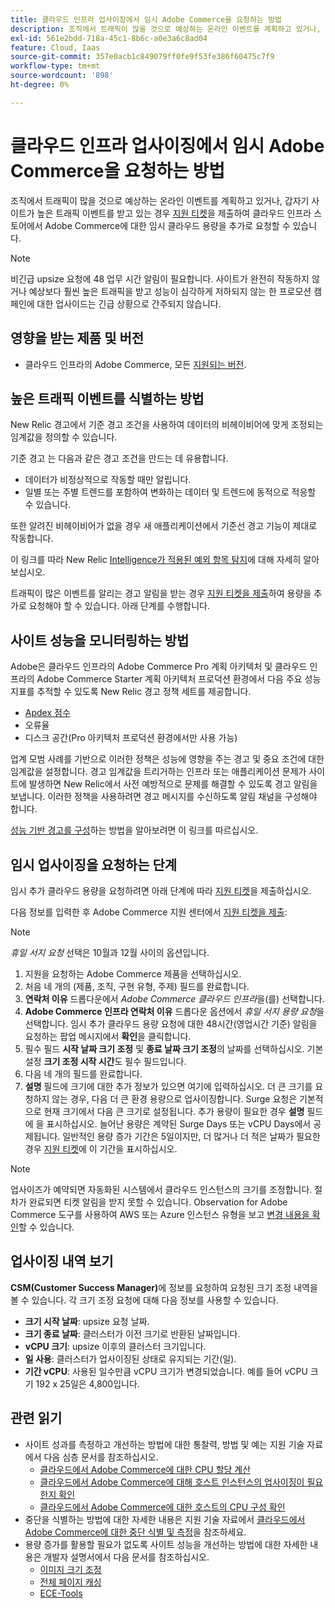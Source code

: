```yaml
---
title: 클라우드 인프라 업사이징에서 임시 Adobe Commerce을 요청하는 방법
description: 조직에서 트래픽이 많을 것으로 예상하는 온라인 이벤트를 계획하고 있거나, 갑자기 사이트가 높은 트래픽 이벤트를 받는 경우 [지원 티켓](/help/help-center-guide/help-center/magento-help-center-user-guide.md#submit-ticket)을 제출하여 Adobe Commerce on cloud infrastructure store에 대한 임시 클라우드 용량을 요청할 수 있습니다.
exl-id: 561e2bdd-718a-45c1-8b6c-a0e3a6c8ad04
feature: Cloud, Iaas
source-git-commit: 357e0acb1c849079ff0fe9f53fe386f60475c7f9
workflow-type: tm+mt
source-wordcount: '898'
ht-degree: 0%

---
```


# 클라우드 인프라 업사이징에서 임시 Adobe Commerce을 요청하는 방법

조직에서 트래픽이 많을 것으로 예상하는 온라인 이벤트를 계획하고 있거나, 갑자기 사이트가 높은 트래픽 이벤트를 받고 있는 경우 [지원 티켓](/help/help-center-guide/help-center/magento-help-center-user-guide.md#submit-ticket)을 제출하여 클라우드 인프라 스토어에서 Adobe Commerce에 대한 임시 클라우드 용량을 추가로 요청할 수 있습니다.

>[!NOTE]
>
>비긴급 upsize 요청에 48 업무 시간 알림이 필요합니다. 사이트가 완전히 작동하지 않거나 예상보다 훨씬 높은 트래픽을 받고 성능이 심각하게 저하되지 않는 한 프로모션 캠페인에 대한 업사이드는 긴급 상황으로 간주되지 않습니다.

## 영향을 받는 제품 및 버전

* 클라우드 인프라의 Adobe Commerce, 모든 [지원되는 버전](https://www.adobe.com/content/dam/cc/en/legal/terms/enterprise/pdfs/Adobe-Commerce-Software-Lifecycle-Policy.pdf).

## 높은 트래픽 이벤트를 식별하는 방법

New Relic 경고에서 기준 경고 조건을 사용하여 데이터의 비헤이비어에 맞게 조정되는 임계값을 정의할 수 있습니다.

기준 경고 는 다음과 같은 경고 조건을 만드는 데 유용합니다.

* 데이터가 비정상적으로 작동할 때만 알립니다.
* 일별 또는 주별 트렌드를 포함하여 변화하는 데이터 및 트렌드에 동적으로 적응할 수 있습니다.

또한 알려진 비헤이비어가 없을 경우 새 애플리케이션에서 기준선 경고 기능이 제대로 작동합니다.

이 링크를 따라 New Relic [Intelligence가 적용된 예외 항목 탐지](https://docs.newrelic.com/docs/alerts-applied-intelligence/applied-intelligence/anomaly-detection/anomaly-detection-applied-intelligence/)에 대해 자세히 알아보십시오.

트래픽이 많은 이벤트를 알리는 경고 알림을 받는 경우 [지원 티켓을 제출](/docs/commerce-knowledge-base/kb/help-center-guide/magento-help-center-user-guide.html?lang=en#submit-ticket)하여 용량을 추가로 요청해야 할 수 있습니다. 아래 단계를 수행합니다.

## 사이트 성능을 모니터링하는 방법

Adobe은 클라우드 인프라의 Adobe Commerce Pro 계획 아키텍처 및 클라우드 인프라의 Adobe Commerce Starter 계획 아키텍처 프로덕션 환경에서 다음 주요 성능 지표를 추적할 수 있도록 New Relic 경고 정책 세트를 제공합니다.

* [Apdex 점수](https://docs.newrelic.com/docs/apm/new-relic-apm/apdex/apdex-measure-user-satisfaction)
* 오류율
* 디스크 공간(Pro 아키텍처 프로덕션 환경에서만 사용 가능)

업계 모범 사례를 기반으로 이러한 정책은 성능에 영향을 주는 경고 및 중요 조건에 대한 임계값을 설정합니다. 경고 임계값을 트리거하는 인프라 또는 애플리케이션 문제가 사이트에 발생하면 New Relic에서 사전 예방적으로 문제를 해결할 수 있도록 경고 알림을 보냅니다. 이러한 정책을 사용하려면 경고 메시지를 수신하도록 알림 채널을 구성해야 합니다.

[성능 기반 경고를 구성](/docs/commerce-cloud-service/user-guide/monitor/new-relic.html#monitor-performance-with-managed-alerts)하는 방법을 알아보려면 이 링크를 따르십시오.

## 임시 업사이징을 요청하는 단계

임시 추가 클라우드 용량을 요청하려면 아래 단계에 따라 [지원 티켓](/docs/commerce-knowledge-base/kb/help-center-guide/magento-help-center-user-guide.html?lang=en#submit-ticket)을 제출하십시오.

다음 정보를 입력한 후 Adobe Commerce 지원 센터에서 [지원 티켓을 제출](/help/help-center-guide/help-center/magento-help-center-user-guide.md#submit-ticket):

>[!NOTE]
>
>*휴일 서지 요청* 선택은 10월과 12월 사이의 옵션입니다.

1. 지원을 요청하는 Adobe Commerce 제품을 선택하십시오.
1. 처음 네 개의 (제품, 조직, 구현 유형, 주제) 필드를 완료합니다.
1. **연락처 이유** 드롭다운에서 *Adobe Commerce 클라우드 인프라*&#x200B;을(를) 선택합니다.
1. **Adobe Commerce 인프라 연락처 이유** 드롭다운 옵션에서 *휴일 서지 용량 요청*&#x200B;을 선택합니다. 임시 추가 클라우드 용량 요청에 대한 48시간(영업시간 기준) 알림을 요청하는 팝업 메시지에서 **확인**&#x200B;을 클릭합니다.
1. 필수 필드 **시작 날짜 크기 조정** 및 **종료 날짜 크기 조정**&#x200B;의 날짜를 선택하십시오. 기본 설정 **크기 조정 시작 시간**&#x200B;도 필수 필드입니다.
1. 다음 네 개의 필드를 완료합니다.
1. **설명** 필드에 크기에 대한 추가 정보가 있으면 여기에 입력하십시오. 더 큰 크기를 요청하지 않는 경우, 다음 더 큰 환경 용량으로 업사이징합니다. Surge 요청은 기본적으로 현재 크기에서 다음 큰 크기로 설정됩니다. 추가 용량이 필요한 경우 **설명** 필드에 을 표시하십시오. 늘어난 용량은 계약된 Surge Days 또는 vCPU Days에서 공제됩니다. 일반적인 용량 증가 기간은 5일이지만, 더 많거나 더 적은 날짜가 필요한 경우 [지원 티켓](/help/help-center-guide/help-center/magento-help-center-user-guide.md#submit-ticket)에 이 기간을 표시하십시오.

>[!NOTE]
>
>업사이즈가 예약되면 자동화된 시스템에서 클라우드 인스턴스의 크기를 조정합니다. 절차가 완료되면 티켓 알림을 받지 못할 수 있습니다. Observation for Adobe Commerce 도구를 사용하여 AWS 또는 Azure 인스턴스 유형을 보고 [변경 내용을 확인](/help/how-to/general/check-vcpu-using-observation-for-adobe-commerce.md)할 수 있습니다.

## 업사이징 내역 보기

**CSM(Customer Success Manager)**&#x200B;에 정보를 요청하여 요청된 크기 조정 내역을 볼 수 있습니다.
각 크기 조정 요청에 대해 다음 정보를 사용할 수 있습니다.

* **크기 시작 날짜**: upsize 요청 날짜.
* **크기 종료 날짜**: 클러스터가 이전 크기로 반환된 날짜입니다.
* **vCPU 크기**: upsize 이후의 클러스터 크기입니다.
* **일 사용**: 클러스터가 업사이징된 상태로 유지되는 기간(일).
* **기간 vCPU**: 사용된 일수만큼 vCPU 크기가 변경되었습니다. 예를 들어 vCPU 크기 192 x 25일은 4,800입니다.


## 관련 읽기

* 사이트 성과를 측정하고 개선하는 방법에 대한 통찰력, 방법 및 예는 지원 기술 자료에서 다음 심층 문서를 참조하십시오.
   * [클라우드에서 Adobe Commerce에 대한 CPU 할당 계산](/docs/commerce-knowledge-base/kb/how-to/magento-commerce-cloud-cpu-allocation-calculation.html)
   * [클라우드에서 Adobe Commerce에 대해 호스트 인스턴스의 업사이징이 필요한지 확인](/docs/commerce-knowledge-base/kb/how-to/magento-commerce-cloud-check-if-upsize-for-hosts-instances-is-needed.html)
   * [클라우드에서 Adobe Commerce에 대한 호스트의 CPU 구성 확인](/docs/commerce-knowledge-base/kb/how-to/magento-commerce-cloud-check-hosts-cpu-configuration.html)
* 중단을 식별하는 방법에 대한 자세한 내용은 지원 기술 자료에서 [클라우드에서 Adobe Commerce에 대한 중단 식별 및 측정](/docs/commerce-knowledge-base/kb/how-to/how-to-identify-outages.html)을 참조하세요.
* 용량 증가를 활용할 필요가 없도록 사이트 성능을 개선하는 방법에 대한 자세한 내용은 개발자 설명서에서 다음 문서를 참조하십시오.
   * [이미지 크기 조정](/docs/commerce-admin/catalog/products/digital-assets/product-image-config.html#product-image-resizing)
   * [전체 페이지 캐싱](/docs/commerce-admin/systems/tools/cache-management.html#full-page-caching)
   * [ECE-Tools](/docs/commerce-cloud-service/user-guide/dev-tools/ece-tools/package-overview.html)
